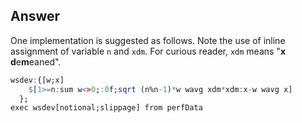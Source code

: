 ## Answer
One implementation is suggested as follows. Note the use of inline assignment of variable ``n`` and ``xdm``. For curious reader, ``xdm`` means "**x** **d**e**m**eaned".

```q
wsdev:{[w;x]
    $[1>=n:sum w<>0;:0f;sqrt (n%n-1)*w wavg xdm*xdm:x-w wavg x]
  };
exec wsdev[notional;slippage] from perfData
```
